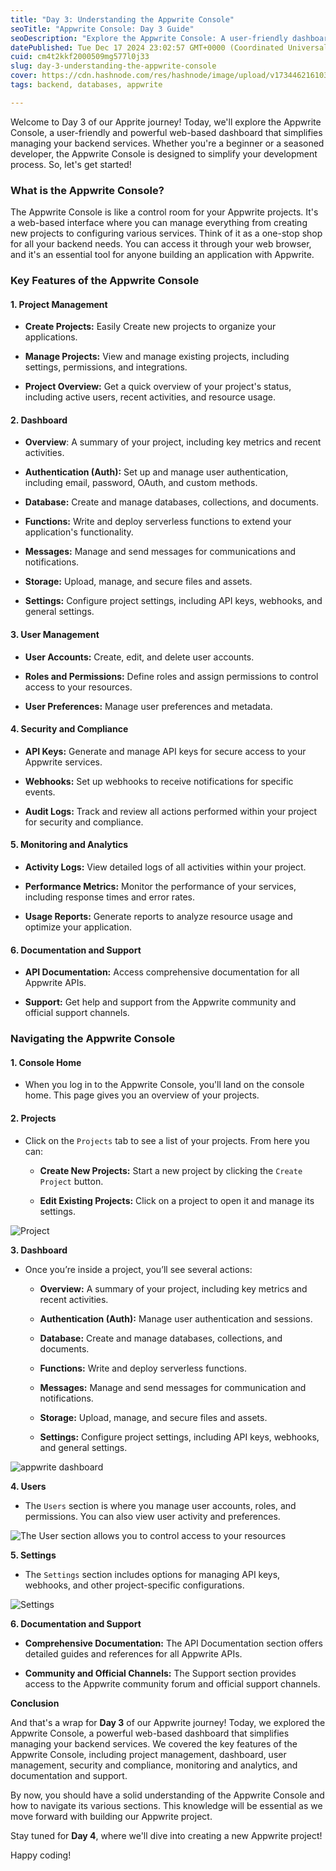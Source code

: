```yaml
---
title: "Day 3: Understanding the Appwrite Console"
seoTitle: "Appwrite Console: Day 3 Guide"
seoDescription: "Explore the Appwrite Console: A user-friendly dashboard for backend management, project creation, user control, security, analytics, and more"
datePublished: Tue Dec 17 2024 23:02:57 GMT+0000 (Coordinated Universal Time)
cuid: cm4t2kkf2000509mg577l0j33
slug: day-3-understanding-the-appwrite-console
cover: https://cdn.hashnode.com/res/hashnode/image/upload/v1734462161036/8632be83-f3f3-4f00-96e7-e96063f47965.png
tags: backend, databases, appwrite

---
```


Welcome to Day 3 of our Apprite journey! Today, we'll explore the Appwrite Console, a user-friendly and powerful web-based dashboard that simplifies managing your backend services. Whether you're a beginner or a seasoned developer, the Appwrite Console is designed to simplify your development process. So, let's get started!

### What is the Appwrite Console?

The Appwrite Console is like a control room for your Appwrite projects. It's a web-based interface where you can manage everything from creating new projects to configuring various services. Think of it as a one-stop shop for all your backend needs. You can access it through your web browser, and it's an essential tool for anyone building an application with Appwrite.

### Key Features of the Appwrite Console

#### 1\. Project Management

* **Create Projects:** Easily Create new projects to organize your applications.
    
* **Manage Projects:** View and manage existing projects, including settings, permissions, and integrations.
    
* **Project Overview:** Get a quick overview of your project's status, including active users, recent activities, and resource usage.
    

#### 2\. Dashboard

* **Overview**: A summary of your project, including key metrics and recent activities.
    
* **Authentication (Auth):** Set up and manage user authentication, including email, password, OAuth, and custom methods.
    
* **Database:** Create and manage databases, collections, and documents.
    
* **Functions:** Write and deploy serverless functions to extend your application's functionality.
    
* **Messages:** Manage and send messages for communications and notifications.
    
* **Storage:** Upload, manage, and secure files and assets.
    
* **Settings:** Configure project settings, including API keys, webhooks, and general settings.
    

#### 3\. User Management

* **User Accounts:** Create, edit, and delete user accounts.
    
* **Roles and Permissions:** Define roles and assign permissions to control access to your resources.
    
* **User Preferences:** Manage user preferences and metadata.
    

#### 4\. Security and Compliance

* **API Keys:** Generate and manage API keys for secure access to your Appwrite services.
    
* **Webhooks:** Set up webhooks to receive notifications for specific events.
    
* **Audit Logs:** Track and review all actions performed within your project for security and compliance.
    

#### 5\. Monitoring and Analytics

* **Activity Logs:** View detailed logs of all activities within your project.
    
* **Performance Metrics:** Monitor the performance of your services, including response times and error rates.
    
* **Usage Reports:** Generate reports to analyze resource usage and optimize your application.
    

#### 6\. Documentation and Support

* **API Documentation:** Access comprehensive documentation for all Appwrite APIs.
    
* **Support:** Get help and support from the Appwrite community and official support channels.
    

### Navigating the Appwrite Console

#### 1\. Console Home

* When you log in to the Appwrite Console, you'll land on the console home. This page gives you an overview of your projects.
    

#### 2\. Projects

* Click on the `Projects` tab to see a list of your projects. From here you can:
    
    * **Create New Projects:** Start a new project by clicking the `Create Project` button.
        
    * **Edit Existing Projects:** Click on a project to open it and manage its settings.
        

![Project](https://cdn.hashnode.com/res/hashnode/image/upload/v1734476048212/3bfdb4dd-25b2-4cb9-af48-02e102467187.png)

**3\. Dashboard**

* Once you’re inside a project, you’ll see several actions:
    
    * **Overview:** A summary of your project, including key metrics and recent activities.
        
    * **Authentication (Auth):** Manage user authentication and sessions.
        
    * **Database:** Create and manage databases, collections, and documents.
        
    * **Functions:** Write and deploy serverless functions.
        
    * **Messages:** Manage and send messages for communication and notifications.
        
    * **Storage:** Upload, manage, and secure files and assets.
        
    * **Settings:** Configure project settings, including API keys, webhooks, and general settings.
        
    
![appwrite dashboard](https://cdn.hashnode.com/res/hashnode/image/upload/v1734471581399/19869127-0e68-4924-80e0-f2a7b800d2e7.png)
    

**4\. Users**

* The `Users` section is where you manage user accounts, roles, and permissions. You can also view user activity and preferences.
    
![The User section allows you to control access to your resources](https://cdn.hashnode.com/res/hashnode/image/upload/v1734472276728/278d64c7-a181-45f2-91c9-e427c069f0aa.png)
    

**5\. Settings**

* The `Settings` section includes options for managing API keys, webhooks, and other project-specific configurations.
    
![Settings](https://cdn.hashnode.com/res/hashnode/image/upload/v1734472645678/3b3de2f8-e16d-462b-ba9c-1eec253237e3.png)
    

**6\. Documentation and Support**

* **Comprehensive Documentation:** The API Documentation section offers detailed guides and references for all Appwrite APIs.
    
* **Community and Official Channels:** The Support section provides access to the Appwrite community forum and official support channels.
    

**Conclusion**

And that's a wrap for **Day 3** of our Appwrite journey! Today, we explored the Appwrite Console, a powerful web-based dashboard that simplifies managing your backend services. We covered the key features of the Appwrite Console, including project management, dashboard, user management, security and compliance, monitoring and analytics, and documentation and support.

By now, you should have a solid understanding of the Appwrite Console and how to navigate its various sections. This knowledge will be essential as we move forward with building our Appwrite project.

Stay tuned for **Day 4**, where we'll dive into creating a new Appwrite project!

Happy coding!